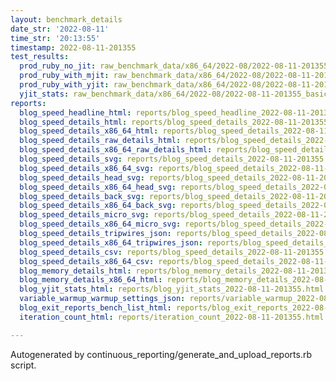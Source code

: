 ```yaml
---
layout: benchmark_details
date_str: '2022-08-11'
time_str: '20:13:55'
timestamp: 2022-08-11-201355
test_results:
  prod_ruby_no_jit: raw_benchmark_data/x86_64/2022-08/2022-08-11-201355_basic_benchmark_prod_ruby_no_jit.json
  prod_ruby_with_mjit: raw_benchmark_data/x86_64/2022-08/2022-08-11-201355_basic_benchmark_prod_ruby_with_mjit.json
  prod_ruby_with_yjit: raw_benchmark_data/x86_64/2022-08/2022-08-11-201355_basic_benchmark_prod_ruby_with_yjit.json
  yjit_stats: raw_benchmark_data/x86_64/2022-08/2022-08-11-201355_basic_benchmark_yjit_stats.json
reports:
  blog_speed_headline_html: reports/blog_speed_headline_2022-08-11-201355.html
  blog_speed_details_html: reports/blog_speed_details_2022-08-11-201355.html
  blog_speed_details_x86_64_html: reports/blog_speed_details_2022-08-11-201355.x86_64.html
  blog_speed_details_raw_details_html: reports/blog_speed_details_2022-08-11-201355.raw_details.html
  blog_speed_details_x86_64_raw_details_html: reports/blog_speed_details_2022-08-11-201355.x86_64.raw_details.html
  blog_speed_details_svg: reports/blog_speed_details_2022-08-11-201355.svg
  blog_speed_details_x86_64_svg: reports/blog_speed_details_2022-08-11-201355.x86_64.svg
  blog_speed_details_head_svg: reports/blog_speed_details_2022-08-11-201355.head.svg
  blog_speed_details_x86_64_head_svg: reports/blog_speed_details_2022-08-11-201355.x86_64.head.svg
  blog_speed_details_back_svg: reports/blog_speed_details_2022-08-11-201355.back.svg
  blog_speed_details_x86_64_back_svg: reports/blog_speed_details_2022-08-11-201355.x86_64.back.svg
  blog_speed_details_micro_svg: reports/blog_speed_details_2022-08-11-201355.micro.svg
  blog_speed_details_x86_64_micro_svg: reports/blog_speed_details_2022-08-11-201355.x86_64.micro.svg
  blog_speed_details_tripwires_json: reports/blog_speed_details_2022-08-11-201355.tripwires.json
  blog_speed_details_x86_64_tripwires_json: reports/blog_speed_details_2022-08-11-201355.x86_64.tripwires.json
  blog_speed_details_csv: reports/blog_speed_details_2022-08-11-201355.csv
  blog_speed_details_x86_64_csv: reports/blog_speed_details_2022-08-11-201355.x86_64.csv
  blog_memory_details_html: reports/blog_memory_details_2022-08-11-201355.html
  blog_memory_details_x86_64_html: reports/blog_memory_details_2022-08-11-201355.x86_64.html
  blog_yjit_stats_html: reports/blog_yjit_stats_2022-08-11-201355.html
  variable_warmup_warmup_settings_json: reports/variable_warmup_2022-08-11-201355.warmup_settings.json
  blog_exit_reports_bench_list_html: reports/blog_exit_reports_2022-08-11-201355.bench_list.html
  iteration_count_html: reports/iteration_count_2022-08-11-201355.html

---
```

Autogenerated by continuous_reporting/generate_and_upload_reports.rb script.
